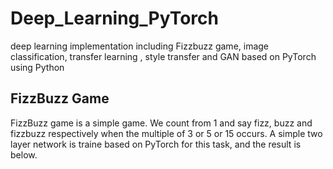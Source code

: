 # Deep_Learning_PyTorch
deep learning implementation including Fizzbuzz game, image classification, transfer learning , style transfer and GAN based on PyTorch using Python

## FizzBuzz Game
FizzBuzz game is a simple game. We count from 1 and say fizz, buzz and fizzbuzz respectively when the multiple of 3 or 5 or 15 occurs.
A simple two layer network is traine based on PyTorch for this task, and the result is below.

